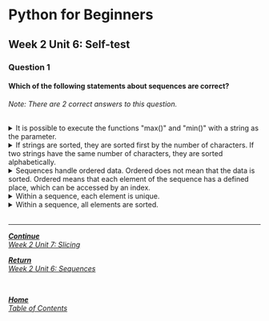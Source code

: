 # Python for Beginners

## Week 2 Unit 6: Self-test

### Question 1

#### Which of the following statements about sequences are correct?

*Note: There are 2 correct answers to this question.*

<br>

<details>
	<summary>It is possible to execute the functions "max()" and "min()" with a string as the parameter. </summary>
	<img  src="selftest/check.png" width="25">
</details>


<details>
	<summary>If strings are sorted, they are sorted first by the number of characters. If two strings have the same number of characters, they are sorted alphabetically.</summary>
	<img  src="selftest/cross.png" width="25">
</details>


<details>
	<summary>Sequences handle ordered data. Ordered does not mean that the data is sorted. Ordered means that each element of the sequence has a defined place, which can be accessed by an index.</summary>
	<img  src="selftest/check.png" width="25">
</details>


<details>
	<summary>Within a sequence, each element is unique.</summary>
	<img  src="selftest/cross.png" width="25">
</details>


<details>
	<summary>Within a sequence, all elements are sorted.</summary>
	<img  src="selftest/cross.png" width="25">
</details>




<br>

---

[***Continue*** <br> *Week 2 Unit 7: Slicing*](week2_unit7_slicing.md)

[***Return*** <br> *Week 2 Unit 6: Sequences*](week2_unit6_sequences.md)

<br>

[***Home*** <br>*Table of Contents*](home.md)